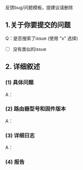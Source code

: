 反馈bug/问题模板，提建议请删除

## 1.关于你要提交的问题

Q：是否搜索了issue (使用 "x" 选择)
* [ ] 没有类似的issue

## 2. 详细叙述

### (1) 具体问题

A：

### (2) 路由器型号和固件版本

A：

### (3) 详细日志

A：

### (4) 报告
